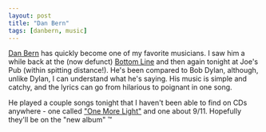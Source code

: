 ```yaml
---
layout: post
title: "Dan Bern"
tags: [danbern, music]
---
```


[Dan Bern](http://www.danbern.com/) has quickly become one of my favorite musicians. I saw him a while back at the (now defunct) [Bottom Line](http://www.bottomlinecabaret.com/) and then again tonight at Joe's Pub (within spitting distance!). He's been compared to Bob Dylan, although, unlike Dylan, I can understand what he's saying. His music is simple and catchy, and the lyrics can go from hilarious to poignant in one song.

He played a couple songs tonight that I haven't been able to find on CDs anywhere - one called ["One More Light"](http://www.dylanchords.com/others/dan_bern_one_more_light.htm) and one about 9/11. Hopefully they'll be on the "new album" &#8482;
